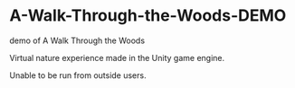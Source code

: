 # A-Walk-Through-the-Woods-DEMO
demo of A Walk Through the Woods

Virtual nature experience made in the Unity game engine.

Unable to be run from outside users. 
